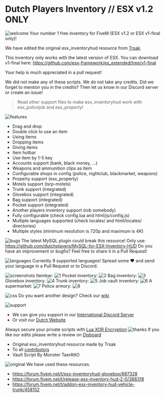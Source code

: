 # Dutch Players Inventory // ESX v1.2 ONLY
![welcome](https://www.gemeentenieuwstad.nl/wp-content/uploads/2020/10/welcome.png)
Your number 1 free inventory for FiveM (ESX v1.2 or ESX v1-final only)!

We have edited the original esx_inventoryhud resource from [Trsak](https://forum.cfx.re/t/release-esx-inventory-hud-2-4-properties-trunks-players-shops-storages/).

This inventory only works with the latest version of ESX. You can download v1-final here: https://github.com/esx-framework/es_extended/tree/v1-final

Your help is much appreciated in a pull request!

We did not make any of these scripts. We do not take any credits. Did we forget to mention you in the credits? Then let us know in our Discord server or create an issue!
    
> Read other support files to make esx_inventoryhud work with esx_policejob and esx_property!

![features](https://www.gemeentenieuwstad.nl/wp-content/uploads/2020/10/features.png)
- Drag and drop
- Double click to use an item
- Using items
- Dropping items
- Giving items
- Item hotbar
- Use item by 1-5 key
- Accounts support (bank, black money, ...)
- Weapons and ammunition clips as item
- Configurable shops in config (police, nightclub, blackmarket, weapons)
- Property support (esx_property)
- Motels support (lsrp-motels)
- Trunk support (integrated)
- Glovebox support (integrated)
- Bag support (integrated)
- Pocket support (integrated)
- Another players inventory support (rob somebody)
- Fully configurable (check config.lua and html/js/config.js)
- Multiple languages supported (check locales/ and html/locales/ directories)
- Multiple styles (minimum resolution is 720p and maximum is 4K)

![bugs](https://www.gemeentenieuwstad.nl/wp-content/uploads/2020/10/sendpr.png)
The latest MySQL plugin could break this resource! Only use: https://github.com/dutchplayers/MySQL-for-ESX-Inventory-HUD
Do you have an improvement or bugfix? Feel free to share it in a Pull Request! 

![languages](https://www.gemeentenieuwstad.nl/wp-content/uploads/2020/10/languages.png)
Currently 9 supported languages! Spread some ❤️ and send your language in a Pull Request or to Discord.

![screenshots](https://www.gemeentenieuwstad.nl/wp-content/uploads/2020/10/screenshots.png)
Itembar:
![1](https://raw.githubusercontent.com/dutchplayers/ESX-1.2-Inventory-HUD/master/Example_01.jpg)
Pocket inventory:
![2](https://raw.githubusercontent.com/dutchplayers/ESX-1.2-Inventory-HUD/master/example_02.jpg)
Bag inventory:
![3](https://raw.githubusercontent.com/dutchplayers/ESX-1.2-Inventory-HUD/master/example_03.jpg)
Glovebox inventory:
![4](https://raw.githubusercontent.com/dutchplayers/ESX-1.2-Inventory-HUD/master/example_04.jpg)
Trunk inventory:
![5](https://raw.githubusercontent.com/dutchplayers/ESX-1.2-Inventory-HUD/master/example_05.jpg)
Job vault inventory:
![6](https://raw.githubusercontent.com/dutchplayers/ESX-1.2-Inventory-HUD/master/example_06.jpg)
A supermarket:
![7](https://raw.githubusercontent.com/dutchplayers/ESX-1.2-Inventory-HUD/master/example_07.jpg)
Police armory:
![8](https://raw.githubusercontent.com/dutchplayers/ESX-1.2-Inventory-HUD/master/example_08.jpg)

![css](https://www.gemeentenieuwstad.nl/wp-content/uploads/2020/10/customcss.png)
Do you want another design? Check our [wiki](https://github.com/dutchplayers/ESX-1.2-Inventory-HUD/wiki/11.-Custom-Design-(OPTIONAL))

![support](https://www.gemeentenieuwstad.nl/wp-content/uploads/2020/10/support.png)
- We can give you support in our [International Discord Server](https://www.dutch-players.nl/joindiscord)
- Or visit our [Dutch Website](https://www.dutch-players.nl/)

Always secure your private scripts with [Lua XOR Encryption](http://obfuscate.filesecuring.com/)
![thanks](https://www.gemeentenieuwstad.nl/wp-content/uploads/2020/10/thanks.png)
If you like our edits please write a review on [Disboard](https://disboard.org/nl/server/411618887227146251#reviews)
- Original esx_inventoryhud resource made by Trsak
- To all [contributors](https://github.com/dutchplayers/ESX-1.2-Inventory-HUD/graphs/contributors)
- Vault Script By Monster TaerAttO

![original](https://www.gemeentenieuwstad.nl/wp-content/uploads/2020/10/originalthreads.png)
We have used these resources.
- https://forum.fivem.net/t/esx-inventoryhud-glovebox/687328
- https://forum.fivem.net/t/release-esx-inventory-hud-2-0/388318
- https://forum.fivem.net/t/addon-esx-inventory-hud-vehicle-trunk/458152
